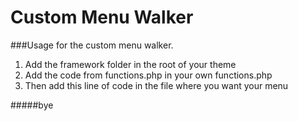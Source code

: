 Custom Menu Walker
===============

###Usage for the custom menu walker.

1. Add the framework folder in the root of your theme
2. Add the code from functions.php in your own functions.php
3. Then add this line of code in the file where you want your menu <?php include (TEMPLATEPATH . '/framework/assets/menu.php'); ?>

#####bye
